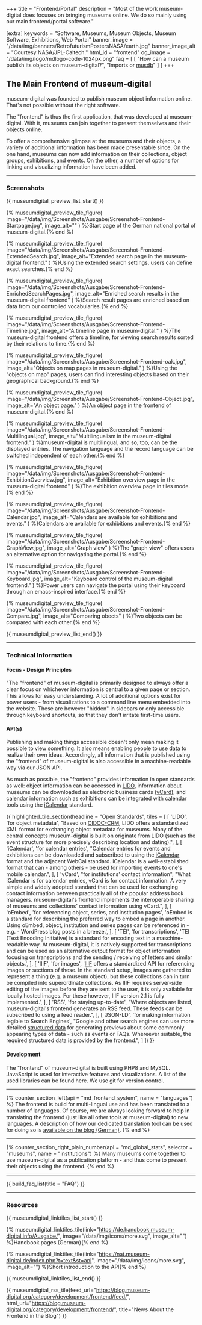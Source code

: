 +++
title = "Frontend/Portal"
description = "Most of the work museum-digital does focuses on bringing museums online. We do so mainly using our main frontend/portal software."

[extra]
keywords = "Software, Museums, Museum Objects, Museum Software, Exhibitions, Web Portal"
banner_image = "/data/img/banners/RetrofuturismPostersNASA/earth.jpg"
banner_image_alt = "Courtesy NASA/JPL-Caltech."
html_id = "frontend"
og_image = "/data/img/logo/mdlogo-code-1024px.png"
faq = [
    [
        "How can a museum publish its objects on museum-digital?",
        "Imports or [musdb](/software/musdb)"
    ]
]
+++

## The Main Frontend of museum-digital

museum-digital was founded to publish museum object information online. That's not possible without the right software.

The "frontend" is thus the first application, that was developed at museum-digital. With it, museums can join together to present themselves and their objects online.

To offer a comprehensive glimpse at the museums and their objects, a variety of additional information has been made presentable since. On the one hand, museums can now add information on their collections, object groups, exhibitions, and events. On the other, a number of options for linking and visualizing information have been added.

----

### Screenshots

{{ museumdigital_preview_list_start() }}

{% museumdigital_preview_tile_figure(
    image="/data/img/Screenshots/Ausgabe/Screenshot-Frontend-Startpage.jpg",
    image_alt=""
    ) %}Start page of the German national portal of museum-digital.{% end %}

{% museumdigital_preview_tile_figure(
    image="/data/img/Screenshots/Ausgabe/Screenshot-Frontend-ExtendedSearch.jpg",
    image_alt="Extended search page in the museum-digital frontend."
    ) %}Using the extended search settings, users can define exact searches.{% end %}

{% museumdigital_preview_tile_figure(
    image="/data/img/Screenshots/Ausgabe/Screenshot-Frontend-EnrichedSearchPages.jpg",
    image_alt="Enriched search results in the museum-digital frontend"
    ) %}Search result pages are enriched based on data from our controlled vocabularies.{% end %}

{% museumdigital_preview_tile_figure(
    image="/data/img/Screenshots/Ausgabe/Screenshot-Frontend-Timeline.jpg",
    image_alt="A timeline page in museum-digital."
    ) %}The museum-digital frontend offers a timeline, for viewing search results sorted by their relations to time.{% end %}

{% museumdigital_preview_tile_figure(
    image="/data/img/Screenshots/Ausgabe/Screenshot-Frontend-oak.jpg",
    image_alt="Objects on map pages in museum-digital."
    ) %}Using the "objects on map" pages, users can find interesting objects based on their geographical background.{% end %}

{% museumdigital_preview_tile_figure(
    image="/data/img/Screenshots/Ausgabe/Screenshot-Frontend-Object.jpg",
    image_alt="An object page."
    ) %}An object page in the frontend of museum-digital.{% end %}

{% museumdigital_preview_tile_figure(
    image="/data/img/Screenshots/Ausgabe/Screenshot-Frontend-Multilingual.jpg",
    image_alt="Multilingualism in the museum-digital frontend."
    ) %}museum-digital is multilingual, and so, too, can be the displayed entries. The navigation language and the record language can be switched independent of each other.{% end %}

{% museumdigital_preview_tile_figure(
    image="/data/img/Screenshots/Ausgabe/Screenshot-Frontend-ExhibitionOverview.jpg",
    image_alt="Exhibition overview page in the museum-digital frontend"
    ) %}The exhibition overview page in tiles mode.{% end %}

{% museumdigital_preview_tile_figure(
    image="/data/img/Screenshots/Ausgabe/Screenshot-Frontend-Calendar.jpg",
    image_alt="Calendars are available for exhibitions and events."
    ) %}Calendars are available for exhibitions and events.{% end %}

{% museumdigital_preview_tile_figure(
    image="/data/img/Screenshots/Ausgabe/Screenshot-Frontend-GraphView.jpg",
    image_alt="Graph view"
    ) %}The "graph view" offers users an alternative option for navigating the portal.{% end %}

{% museumdigital_preview_tile_figure(
    image="/data/img/Screenshots/Ausgabe/Screenshot-Frontend-Keyboard.jpg",
    image_alt="Keyboard control of the museum-digital frontend."
    ) %}Power users can navigate the portal using their keyboard through an emacs-inspired interface.{% end %}

{% museumdigital_preview_tile_figure(
    image="/data/img/Screenshots/Ausgabe/Screenshot-Frontend-Compare.jpg",
    image_alt="Comparing obects"
    ) %}Two objects can be compared with each other.{% end %}

{{ museumdigital_preview_list_end() }}

----

### Technical Information

#### Focus - Design Principles

"The "frontend" of museum-digital is primarily designed to always offer a clear focus on whichever information is central to a given page or section. This allows for easy understanding. A lot of additional options exist for power users - from visualizations to a command line menu embedded into the website. These are however "hidden" in sidebars or only accessible through keyboard shortcuts, so that they don't irritate first-time users.

#### API(s)

Publishing and making things accessible doesn't only mean making it possible to view something. It also means enabling people to use data to realize their own ideas. Accordingly, all information that is published using the "frontend" of museum-digital is also accessible in a machine-readable way via our JSON API.

As much as possible, the "frontend" provides information in open standards as well: object information can be accessed in [LIDO](http://www.lido-schema.org/), information about museums can be downloaded as electronic business cards ([vCard](https://de.wikipedia.org/wiki/VCard)), and calendar information such as exhibitions can be integrated with calendar tools using the [iCalendar](https://de.wikipedia.org/wiki/ICalendar) standard.

{{ highlighted_tile_section(headline = "Open Standards", tiles = [
    [
        'LIDO',
        'for object metadata',
        "Based on [CIDOC-CRM](https://www.cidoc-crm.org/), LIDO offers a standardized XML format for exchanging object metadata for museums. Many of the central concepts museum-digital is built on originate from LIDO (such as the event structure for more precisely describing location and dating).",
    ],
    [
        'iCalendar',
        'for calendar entries',
        "Calendar entries for events and exhibitions can be downloaded and subscribed to using the [iCalendar](https://de.wikipedia.org/wiki/ICalendar) format and the adjacent WebCal standard. iCalendar is a well-established format that can - among others - be used for importing events to one's mobile calendar.",
    ],
    [
        'vCard',
        "for institutions' contact information",
        "What iCalendar is for calendar entries, vCard is for contact information: A very simple and widely adopted standard that can be used for exchanging contact information between practically all of the popular address book managers. museum-digital's frontend implements the interoperable sharing of museums and collections' contact information using vCard.",
    ],
    [
        'oEmbed',
        'for referencing object, series, and institution pages',
        'oEmbed is a standard for describing the preferred way to embed a page in another. Using oEmbed, object, institution and series pages can be referenced in - e.g. - WordPress blog posts in a breeze.',
    ],
    [
        'TEI',
        'for transcriptions',
        'TEI (Text Encoding Initiative) is a standard for encoding text in a maschine-readable way. At museum-digital, it is natively supported for transcriptions and can be used as an alternative output format for object information focusing on transcriptions and the sending / receiving of letters and similar objects.',
    ],
    [
        'IIIF',
        'for images',
        '[IIIF](https://iiif.io/) offers a standardized API for referencing images or sections of these. In the standard setup, images are gathered to represent a thing (e.g. a museum object), but these collections can in turn be compiled into superordinate collections. As IIIF requires server-side editing of the images before they are sent to the user, it is only available for locally hosted images. For these however, IIIF version 2.1 is fully implemented.',
    ],
    [
        'RSS',
        'for staying up-to-date',
        "Where objects are listed, museum-digital's frontend generates an RSS feed. These feeds can be subscribed to using a feed reader.",
    ],
    [
        'JSON-LD',
        'for making information legible to Search Engines',
        "Google and other search engines can use more detailed [structured data](https://developers.google.com/search/docs/advanced/structured-data/intro-structured-data) for generating previews about some commonly appearing types of data - such as events or FAQs. Whereever suitable, the required structured data is provided by the frontend.",
    ]
]) }}

#### Development

The "frontend" of museum-digital is built using PHP8 and MySQL. JavaScript is used for interactive features and visualizations. A list of the used libraries can be found here. We use git for version control.

----

{% counter_section_left(api = "md_frontend_system", name = "languages") %}
The frontend is build for multi-lingual use and has been translated to a number of languages. Of course, we are always looking forward to help in translating the frontend (just like all other tools at museum-digital) to new languages. A description of how our dedicated translation tool can be used for doing so is [available on the blog (German)](https://blog.museum-digital.org/de/2019/03/02/museum-digital-uebersetzen/).
{% end %}

----

{% counter_section_right_plain_number(api = "md_global_stats", selector = "museums", name = "institutions") %}
Many museums come together to use museum-digital as a publication platform - and thus come to present their objects using the frontend.
{% end %}

----

{{ build_faq_list(title = "FAQ") }}

----

### Resources

{{ museumdigital_linktiles_list_start() }}

{% museumdigital_linktiles_tile(link="https://de.handbook.museum-digital.info/Ausgabe/",
    image="/data/img/icons/more.svg",
    image_alt="") %}Handbook pages (German){% end %}

{% museumdigital_linktiles_tile(link="https://nat.museum-digital.de/index.php?t=text&st=api",
    image="/data/img/icons/more.svg",
    image_alt="") %}Short introduction to the API{% end %}

{{ museumdigital_linktiles_list_end() }}

{{ museumdigital_rss_tile(feed_url="https://blog.museum-digital.org/category/development/frontend/feed/",
    html_url="https://blog.museum-digital.org/category/development/frontend/",
    title="News About the Frontend in the Blog") }}

